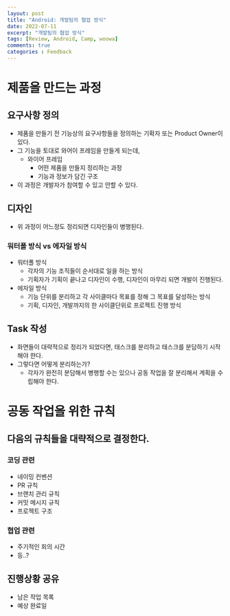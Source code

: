 ```yaml
---
layout: post
title: "Android: 개발팀의 협업 방식"
date: 2022-07-11
excerpt: "개발팀의 협업 방식"
tags: [Review, Android, Camp, woowa]
comments: true
categories : Feedback
---
```


# 제품을 만드는 과정
## 요구사항 정의
- 제품을 만들기 전 기능상의 요구사항들을 정의하는 기확자 또는 Product Owner이 있다.
- 그 기능을 토대로 와어이 프레임을 만들게 되는데,
    - 와이어 프레임
        - 어떤 제품을 만들지 정리하는 과정
        - 기능과 정보가 담긴 구조
- 이 과정은 개발자가 참여할 수 있고 안할 수 있다.

## 디자인
- 위 과정이 어느정도 정리되면 디자인들이 병행된다.
### 워터폴 방식 vs 에자일 방식
- 워터폴 방식
    - 각자의 기능 조직들이 순서대로 일을 하는 방식
    - 기획자가 기획이 끝나고 디자인이 수행, 디자인이 마무리 되면 개발이 진행된다.
- 에자일 방식
    - 기능 단위를 분리하고 각 사이클마다 목표를 정해 그 목표를 달성하는 방식
    - 기획, 디자인, 개발까지의 한 사이클단위로 프로젝트 진행 방식

## Task 작성
- 화면들이 대략적으로 정리가 되었다면, 태스크를 분리하고 태스크를 분담하기 시작해야 한다.
- 그렇다면 어떻게 분리하는가?
    - 각자가 완전히 분담해서 병행할 수는 있으나 공동 작업을 잘 분리해서 계획을 수립해야 한다.

# 공동 작업을 위한 규칙
## 다음의 규칙들을 대략적으로 결정한다.
### 코딩 관련
- 네이밍 컨벤션
- PR 규칙
- 브랜치 관리 규칙
- 커밋 메시지 규칙
- 프로젝트 구조

### 협업 관련
- 주기적인 회의 시간
- 등..?

## 진행상황 공유
- 남은 작업 목록
- 예상 완료일